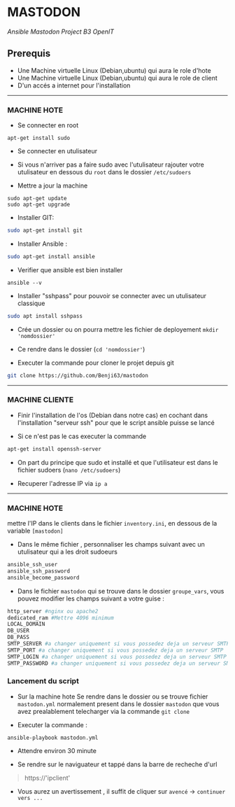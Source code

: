 
# MASTODON
*Ansible Mastodon Project B3 OpenIT*

## Prerequis

- Une Machine virtuelle Linux (Debian,ubuntu) qui aura le role d'hote
- Une Machine virtuelle Linux (Debian,ubuntu) qui aura le role de client
- D'un accés a  internet pour l'installation


----------


 ### MACHINE HOTE
- Se connecter en root 

```shell
apt-get install sudo
```
 - Se connecter en utulisateur 

- Si vous n'arriver pas a faire sudo avec l'utulisateur rajouter votre utulisateur en dessous du `root` dans le dossier `/etc/sudoers`

- Mettre a jour la machine 

```shell
sudo apt-get update
sudo apt-get upgrade
```

- Installer GIT:
```bash
sudo apt-get install git
```


- Installer Ansible :
```bash
sudo apt-get install ansible 
```
- Verifier que ansible est bien installer

```shell
ansible --v
```

- Installer "sshpass" pour pouvoir se connecter avec un utulisateur classique
```bash
sudo apt install sshpass
```


- Crée un dossier ou on pourra mettre les fichier de deployement `mkdir 'nomdossier' `

- Ce rendre dans le dossier (`cd 'nomdossier'`)

- Executer la commande pour cloner le projet depuis git
```bash
git clone https://github.com/Benji63/mastodon
```



----------



### MACHINE CLIENTE


- Finir l'installation de l'os (Debian dans notre cas) en cochant dans l'installation "serveur ssh" pour que le script ansible puisse se lancé

- Si ce n'est pas le cas executer la commande
```bash
apt-get install openssh-server
```

- On part du principe que sudo et installé et que l'utilisateur est dans le fichier sudoers (`nano /etc/sudoers`)

- Recuperer l'adresse IP via `ip a`


----------
 ### MACHINE HOTE 
 mettre l'IP dans le clients dans le fichier `inventory.ini`, en dessous de la variable `[mastodon]`

- Dans le même fichier , personnaliser les champs suivant avec un utulisateur qui a les droit sudoeurs
```bash
ansible_ssh_user 
ansible_ssh_password 
ansible_become_password
```


- Dans le fichier `mastodon` qui se trouve dans le dossier `groupe_vars`, vous pouvez modifier les champs suivant a votre guise : 

```bash
http_server #nginx ou apache2
dedicated_ram #Mettre 4096 minimum
LOCAL_DOMAIN
DB_USER
DB_PASS
SMTP_SERVER #a changer uniquement si vous possedez deja un serveur SMTP
SMTP_PORT #a changer uniquement si vous possedez deja un serveur SMTP
SMTP_LOGIN #a changer uniquement si vous possedez deja un serveur SMTP
SMTP_PASSWORD #a changer uniquement si vous possedez deja un serveur SMTP
```
### Lancement du script



- Sur la machine hote Se rendre dans le dossier ou se trouve fichier `mastodon.yml` normalement present dans le dossier `mastodon` que vous avez prealablement telecharger via la commande `git clone`

- Executer la commande :

```shell
ansible-playbook mastodon.yml
```
- Attendre environ 30 minute 

- Se rendre sur le naviguateur et tappé dans la barre de recheche d'url

> https://'ipclient'

- Vous aurez un avertissement , il suffit de cliquer sur `avencé` -> `continuer vers ...`
